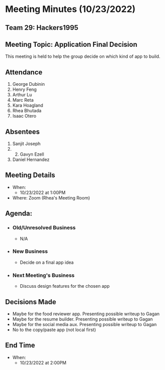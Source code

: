 # Meeting Minutes (10/23/2022)
## Team 29: Hackers1995
## Meeting Topic: Application Final Decision
This meeting is held to help the group decide on which kind of app to build.
## Attendance
1. George Dubinin
2. Henry Feng
3. Arthur Lu
4. Marc Reta
5. Kara Hoagland
6. Rhea Bhutada
7. Isaac Otero

## Absentees
1. Sanjit Joseph
2. 2. Gavyn Ezell
3. Daniel Hernandez

## Meeting Details
- When: 
  - 10/23/2022 at 1:00PM
- Where: Zoom (Rhea's Meeting Room)

## Agenda:
- ### Old/Unresolved Business
  - N/A
- ### New Business
  - Decide on a final app idea
- ### Next Meeting's Business
  - Discuss design features for the chosen app

## Decisions Made
- Maybe for the food reviewer app. Presenting possible writeup to Gagan
- Maybe for the resume builder. Presenting possible writeup to Gagan
- Maybe for the social media aux. Presenting possible writeup to Gagan
- No to the copy/paste app (not local first)

## End Time
- When: 
  - 10/23/2022 at 2:00PM

